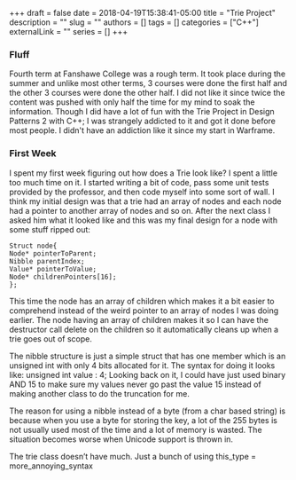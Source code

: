 +++ 
draft = false
date = 2018-04-19T15:38:41-05:00
title = "Trie Project"
description = ""
slug = ""
authors = []
tags = []
categories = ["C++"]
externalLink = ""
series = []
+++

### Fluff

Fourth term at Fanshawe College was a rough term. It took place during the summer and unlike most other terms, 3 courses were done the first half and the other 3 courses were done the other half. I did not like it since twice the content was pushed with only half the time for my mind to soak the information. Though I did have a lot of fun with the Trie Project in Design Patterns 2 with C++; I was strangely addicted to it and got it done before most people. I didn't have an addiction like it since my start in Warframe.

### First Week

I spent my first week figuring out how does a Trie look like? I spent a little too much time on it. I started writing a bit of code, pass some unit tests provided by the professor, and then code myself into some sort of wall. I think my initial design was that a trie had an array of nodes and each node had a pointer to another array of nodes and so on. After the next class I asked him what it looked like and this was my final design for a node with some stuff ripped out:

```
Struct node{
Node* pointerToParent;
Nibble parentIndex;
Value* pointerToValue;
Node* childrenPointers[16];
};
```

This time the node has an array of children which makes it a bit easier to comprehend instead of the weird pointer to an array of nodes I was doing earlier. The node having an array of children makes it so I can have the destructor call delete on the children so it automatically cleans up when a trie goes out of scope.

The nibble structure is just a simple struct that has one member which is an unsigned int with only 4 bits allocated for it. The syntax for doing it looks like: unsigned int value : 4; Looking back on it, I could have just used binary AND 15 to make sure my values never go past the value 15 instead of making another class to do the truncation for me.

The reason for using a nibble instead of a byte (from a char based string) is because when you use a byte for storing the key, a lot of the 255 bytes is not usually used most of the time and a lot of memory is wasted. The situation becomes worse when Unicode support is thrown in.

The trie class doesn’t have much. Just a bunch of using this_type = more_annoying_syntax<template params> and some constants such as:

```
Const size_type NUM_OF_NIBBLES = BYTE_TO_NIBBLE_FACTOR * sizeof(key_type::value_type)
```

The above constant is used for looping through a string or wstring nibble by nibble.

I also have a pointer to a node which is the root of the trie. My original implementation also had pointers for begin and end of the trie.

With everything in place I can finally start inserting stuff into the trie and do the first set of unit tests. The navigation logic for looks like:

```
For each(char_type ch in key)
For(int nibbleNum = NUM_OF_NIBBLES – 1; nibbleNum >= 0; --nibbleNum)
Nibble = ch >> NIBBLE_SIZE * nibbleNum;
// do stuff.
```

I bit shift the values for the current nibble and the nibble data type will truncate everything else so I don't have to worry about going out of index bounds. I find it to be pretty neat.

Visual representation after the statement: trieInstance["bat"] = 5 using my excelent MS Paint skills.

![Layout of trie for the entry bat](/images/Pre2023/trie_example.png)

Each nibble is used as an index to the pointer to the next node.

The last node is what 'bat' points to. The value 5 is stored there along with the word "bat" in a std::pair. Each node has a pointer to an std::pair since most nodes are not storing a value. It also makes operations such as move and swap easier since I only have to copy over a pointer to a pair instead of the entire contents of the pair.

### Week 2

Week 2 was the week I worked with iterators! It was a fun week. Half the time I spent was debugging my insert and delete function because of if else statements used to determine beginning and end nodes.

The iterators were one of the few times I used recursion in programming; the class mates I talked to used loops.

Looking back, one of the things I am unhappy about was the 'end' node. There is no formal definition for end, it is just a point that is marked as past the last element in a container. I made my 'end' as one memory address past the last node so if I wanted to check if I am at end I would have to have a reference to the trie and see if the node is at the end.

I could probably have used nullptr to determine end, but I also use it to determine the root node since the parent pointer of that is nullptr and it would be really confusing if nullptr could mean more than the two things I am using it for (root node and a child index that doesn't point to anything). Then again, end pointer is the first thing I check before doing the recursive searching so maybe nullptr would have worked well.

Reverse iterator was easy to implement since the standard template library has a wrapper class for reverse iterators; all I had to do was make my trie iterator follow the iterator interface.

### Last Day

After iterators were complete, copy constructors and other features were very easy to implement; it was a smooth experience.

### Submission Week

On the week the trie project was due I made one change, begin and end functions will search for the begin and end nodes instead of add and delete functions managing it in if statement blocks. After that was done, not only could I have saved several hours debugging the if statements, I also pass the professor's unit tests faster. Waaaaahhhhhhh!
## Other Notes

### Nodes Storing Count

On my C++ Professors node that he drew on the board, he had a count variable that stores the number of values that the current node and it's children have. I opted to only store the total count in the trie. If I wanted the count of specific node and it's children, I could recursively find it if necessary. I do not believe there is a right or wrong answer to this issue; it is just a CPU vs. RAM issue. For a college course, any of the two solutions are fine. In a server or embedded system environment, some thought may have to be put into it.

### Pruning

Pruning is an interesting topic to me. When I implemented delete functionality on my trie, the childhood experience on the family farm told me to prune dead branches because they are not needed and take up space. However, my professor did tell me that there are times when you would want to keep dead branches. An example he gave was a router since after an ipaddress has not been used for a while, an address might become active again, or a very similar one might use most of a dead branch; therefore pruning might be a waste of time.

Since my project was done I did not make the change since I may have to update my iterator routines to handle dead branches.

This blog post is licensed under [Attribution 4.0 International](https://creativecommons.org/licenses/by/4.0/?ref=chooser-v1)
